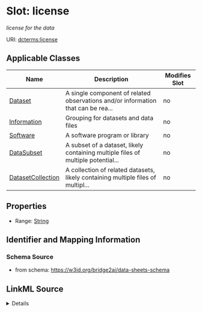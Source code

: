 

# Slot: license


_license for the data_



URI: [dcterms:license](dcterms:license)



<!-- no inheritance hierarchy -->





## Applicable Classes

| Name | Description | Modifies Slot |
| --- | --- | --- |
| [Dataset](Dataset.md) | A single component of related observations and/or information that can be rea... |  no  |
| [Information](Information.md) | Grouping for datasets and data files |  no  |
| [Software](Software.md) | A software program or library |  no  |
| [DataSubset](DataSubset.md) | A subset of a dataset, likely containing multiple files of multiple potential... |  no  |
| [DatasetCollection](DatasetCollection.md) | A collection of related datasets, likely containing multiple files of multipl... |  no  |







## Properties

* Range: [String](String.md)





## Identifier and Mapping Information







### Schema Source


* from schema: https://w3id.org/bridge2ai/data-sheets-schema




## LinkML Source

<details>
```yaml
name: license
description: license for the data
from_schema: https://w3id.org/bridge2ai/data-sheets-schema
exact_mappings:
- frictionless:licenses
rank: 1000
slot_uri: dcterms:license
alias: license
domain_of:
- Information
- Software
range: string

```
</details>
